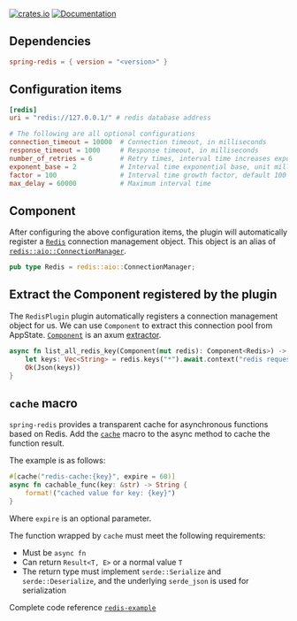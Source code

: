 [![crates.io](https://img.shields.io/crates/v/spring-redis.svg)](https://crates.io/crates/spring-redis)
[![Documentation](https://docs.rs/spring-redis/badge.svg)](https://docs.rs/spring-redis)

## Dependencies

```toml
spring-redis = { version = "<version>" }
```

## Configuration items

```toml
[redis]
uri = "redis://127.0.0.1/" # redis database address

# The following are all optional configurations
connection_timeout = 10000  # Connection timeout, in milliseconds
response_timeout = 1000     # Response timeout, in milliseconds
number_of_retries = 6       # Retry times, interval time increases exponentially
exponent_base = 2           # Interval time exponential base, unit milliseconds
factor = 100                # Interval time growth factor, default 100 times growth
max_delay = 60000           # Maximum interval time
```

## Component

After configuring the above configuration items, the plugin will automatically register a [`Redis`](https://docs.rs/spring-redis/latest/spring_redis/type.Redis.html) connection management object. This object is an alias of [`redis::aio::ConnectionManager`](https://docs.rs/redis/latest/redis/aio/struct.ConnectionManager.html).

```rust
pub type Redis = redis::aio::ConnectionManager;
```

## Extract the Component registered by the plugin

The `RedisPlugin` plugin automatically registers a connection management object for us. We can use `Component` to extract this connection pool from AppState. [`Component`](https://docs.rs/spring-web/latest/spring_web/extractor/struct.Component.html) is an axum [extractor](https://docs.rs/axum/latest/axum/extract/index.html).

```rust
async fn list_all_redis_key(Component(mut redis): Component<Redis>) -> Result<impl IntoResponse> {
    let keys: Vec<String> = redis.keys("*").await.context("redis request failed")?;
    Ok(Json(keys))
}
```

## `cache` macro

`spring-redis` provides a transparent cache for asynchronous functions based on Redis. Add the [`cache`](https://docs.rs/spring-redis/latest/spring_redis/attr.cache.html) macro to the async method to cache the function result.

The example is as follows:

```rust
#[cache("redis-cache:{key}", expire = 60)]
async fn cachable_func(key: &str) -> String {
    format!("cached value for key: {key}")
}
```

Where `expire` is an optional parameter.

The function wrapped by `cache` must meet the following requirements:

- Must be `async fn`
- Can return `Result<T, E>` or a normal value `T`
- The return type must implement `serde::Serialize` and `serde::Deserialize`, and the underlying `serde_json` is used for serialization

Complete code reference [`redis-example`][redis-example]

[redis-example]: https://github.com/spring-rs/spring-rs/tree/master/examples/redis-example